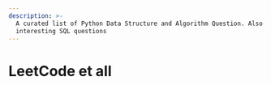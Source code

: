 ```yaml
---
description: >-
  A curated list of Python Data Structure and Algorithm Question. Also some
  interesting SQL questions
---
```


# LeetCode et all



```python
   
```

